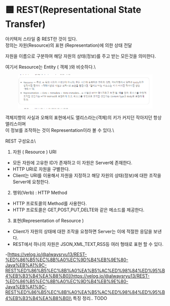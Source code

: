 # 🟦 REST(Representational State Transfer)

아키텍처 스타일 중 REST란 것이 있다.\
정의는 자원(Resource)의 표현 (Representation)에 의한 상태 전달

자원을 이름으로 구분하여 해당 자원의 상태(정보)를 주고 받는 모든것을 의미한다.

여기서 Resource는 Entity ( 객체 )와 비슷하다.\


<figure><img src="../../.gitbook/assets/image (13).png" alt=""><figcaption></figcaption></figure>

객체지향의 사실과 오해의 표현에서도 앨리스라는(객체)의 키가 커지던 작아지던 항상 앨리스이며\
이 정보를 조작하는 것이 Representation이라 볼 수 있다.\


REST 구성요소\


1. 자원 ( Resource ) URI

* 모든 자원에 고유한 ID가 존재하고 이 자원은 Server에 존재한다.
* HTTP URI로 자원을 구별한다.
* Client는 URI를 이용해서 자원을 지정하고 해당 자원의 상태(정보)에 대한 조작을 Server에 요청한다.

2. 행위(Verb) : HTTP Method

* HTTP 프로토콜의 Method를 사용한다.
* HTTP 프로토콜은 GET,POST,PUT,DELTE와 같은 메소드를 제공한다.

3. 표현(Representation of Resource )

* Client가 자원의 상태에 대한 조작을 요청하면 Server는 이에 적절한 응답을 보낸다.
* REST에서 하나의 자원은 JSON,XML,TEXT,RSS등 여러 형태로 표현 할 수 있다.

\-[https://velog.io/@alwaysryu13/REST-%ED%86%B5%EC%8B%A0%EC%9D%B4%EB%9E%80-Java%EB%A1%9C-REST%ED%86%B5%EC%8B%A0%EA%B5%AC%ED%98%84%ED%95%B4%EB%B3%B4%EA%B8%B0](https://velog.io/@alwaysryu13/REST-%ED%86%B5%EC%8B%A0%EC%9D%B4%EB%9E%80-Java%EB%A1%9C-REST%ED%86%B5%EC%8B%A0%EA%B5%AC%ED%98%84%ED%95%B4%EB%B3%B4%EA%B8%B0)\
특징 정리.. TODO
